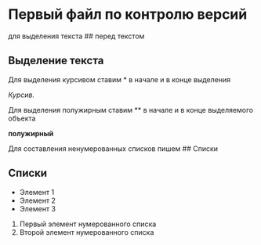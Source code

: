 # Первый файл по контролю версий 


для выделения текста ## перед текстом 
## Выделение текста 

 Для выделения курсивом ставим * в начале и в конце выделения
 
 *Курсив.*

Для выделения полужирным ставим ** в начале и в конце выделяемого объекта

**полужирный**

Для составления ненумерованных списков пишем  ## Списки 

## Списки

* Элемент 1
* Элемент 2
* Элемент 3 

1. Первый элемент нумерованного списка
2. Второй элемент нумерованного списка

 
